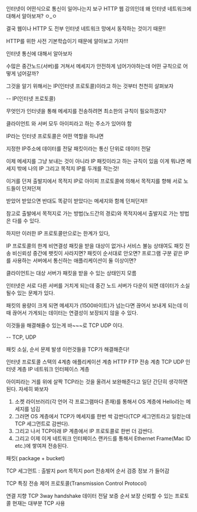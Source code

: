 인터넷이 어떤식으로 통신이 일어나는지 보구
HTTP 웹 강의인데 왜 인터넷 네트워크에 대해서 알아보져? ㅇ_ㅇ

결국 웹이나 HTTP 도 전부 인터넷 네트워크 망에서 동작하는 것이기 때문!!

HTTP를 위한 사전 기본학습이기 때문에 알아보고 가자!!!

인터넷 통신에 대해서 알아보자

수많은 중간노드(서버)를 거쳐서 메세지가 안전하게 넘어가야하는데
어떤 규칙으로 어떻게 넘어갈까?

그것을 알기 위해서는  IP(인터넷 프로토콜)이라고 하는 것부터 천천히 살펴보자

-- IP(인터넷 프로토콜)

무엇인가 인터넷을 통해 메세지를 전송하려면 최소한의 규칙이 필요하겠지?

클라이언트 와 서버 모두 아이피라고 하는 주소가 있어야 함

IP라는 인터넷 프로토콜은 어떤 역할을 하냐면

지정한 IP주소에 데이터를 전달
패킷이라는 통신 단위로 데이터 전달

이제 메세지를 그냥 보내는 것이 아니라 
IP 패킷이라고 하는 규칙이 있음
이게 뭐냐면 메세지 밖에 나의 IP 그리고 목적지 IP를 두개를 적는것!

이거를 던져 출발지에서 목적지 IP로 아이피 프로토콜에 의해서 목적지를 향해 서로 노드들이 던져던져 

받았어 받았으면 반대도 똑같이 받았다는 메세지와 함께 던져던져!!

참고로 출발에서 목적지로 가는 방법(노드간의 경로)와 목적지에서 출발지로 가는 방법은 다를 수 있다.

하지만 이러한 IP 프로토콜만으로는 한계가 있다,

IP 프로토콜의 한계 
    비연결성
        패킷을 받을 대상이 없거나 서비스 불능 상태여도 패킷 전송
    비신뢰성
        중간에 팻킷이 사라지면?
        패킷이 순서대로 안오면?
    프로그램 구분
        같은 IP를 사용하는 서버에서 통신하는 애플리케이션이 둘 이상이면?

클라이언트는 대상 서버가 패킷을 받을 수 있는 상태인지 모름

인터넷은 서로 다른 서버를 거치게 되는데 중간 노드 서버가 다운이 되면 데이터가 소실될수 있는 문제가 있다.

패킷의 용량이 크게 되면 메세지가 (1500바이트)가 넘는다면 끊어서 보내게 되는데 이때 끊어서 가게되는 데이터는 연결성이 보장되지 않을 수 있다.

이것들을 해결해줄수 있는게 바~~~로 TCP UDP 이다.

-- TCP, UDP

패킷 소실, 순서 문제 발생 이런것들을 TCP가 해결해준다!

인터넷 프로토콜 스택의 4계층
애플리케이션 계층 HTTP FTP
전송 계층 TCP UDP
인터넷 계층 IP
네트워크 인터페이스 계층

아이피라는 거를 위에 살짝 TCP라는 것을 올려서 보완해준다고 일단 간단히 생각하면 된다.
자세히 봐보자

1. 소켓 라이브러리(각 언어 각 프로그램마다 존재)를 통해서 OS 계층에 Hello라는 메세지를 넘김
2. 그러면 OS 계층에서 TCP가 메세지를 한번 싹 감싼다(TCP 세그먼트라고 일컫는데 TCP 세그먼트로 감싼다).
3. 그리고 나서 TCP아래 IP 계층에서 IP 프로토콜로 한번 더 감싼다.
4. 그리고 이제 이게 네트워크 인터페이스 랜카드를 통해서 Ethernet Frame(Mac ID etc.)에 쌓여져 전송된다.

패킷( package + bucket)

TCP 세그먼트 : 출발지 port 목적지 port 전송제어 순서 검증 정보 가 들어감

TCP 특징
전송 제어 프로토콜(Transmission Control Protocol)

연결 지향 TCP 3way handshake
데이터 전달 보증
순서 보장 신뢰할 수 있는 프로토콜
현재는 대부분 TCP 사용

